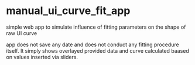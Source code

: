 # manual_ui_curve_fit_app
simple web app to simulate influence of fitting parameters on the shape of raw UI curve

app does not save any date and does not conduct any fitting procedure itself. It simply shows overlayed provided data and curve calculated baased on values inserted via sliders.
